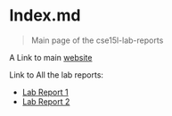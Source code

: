 # Index.md

> Main page of the cse15l-lab-reports

A Link to main [website](https://kqwqk.github.io/cse15l-lab-reports/)

Link to All the lab reports:

* [Lab Report 1](https://kqwqk.github.io/cse15l-lab-reports/lab-report-1-week-2.html)
* [Lab Report 2](https://kqwqk.github.io/cse15l-lab-reports/lab-report-2-week-4.html)
